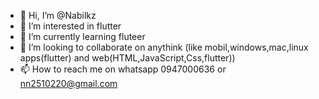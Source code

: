 - 👋 Hi, I’m @Nabilkz
- 👀 I’m interested in flutter
- 🌱 I’m currently learning fluteer
- 💞️ I’m looking to collaborate on anythink (like mobil,windows,mac,linux apps(flutter) and web(HTML,JavaScript,Css,flutter))
- 📫 How to reach me on whatsapp 0947000636 or nn2510220@gmail.com

<!---
Nabilkz/Nabilkz is a ✨ special ✨ repository because its `README.md` (this file) appears on your GitHub profile.
You can click the Preview link to take a look at your changes.
--->
